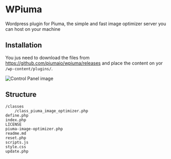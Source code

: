# WPiuma

Wordpress plugin for Piuma, the simple and fast image optimizer server you can host on your machine

## Installation

You jus need to download the files from https://github.com/piumaio/wpiuma/releases and place the content on yor ```/wp-content/plugins/```.

![Control Panel image](../assets/cp.jpg?raw=true)

## Structure

```
/classes
    /class_piuma_image_optimizer.php
define.php
index.php
LICENSE
piuma-image-optimizer.php
readme.md
reset.php
scripts.js
style.css
update.php
```
